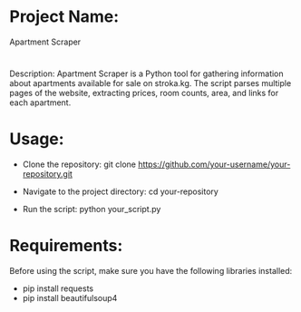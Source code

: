 # Project Name: 
Apartment Scraper

#
Description:
Apartment Scraper is a Python tool for gathering information about apartments available for sale on stroka.kg. The script parses multiple pages of the website, extracting prices, room counts, area, and links for each apartment.

# Usage:

- Clone the repository:
git clone https://github.com/your-username/your-repository.git

- Navigate to the project directory:
cd your-repository

- Run the script:
python your_script.py

# Requirements:

Before using the script, make sure you have the following libraries installed:

- pip install requests
- pip install beautifulsoup4
